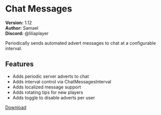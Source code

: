 # Chat Messages

**Version:** 1.12  
**Author:** Samael  
**Discord:** @liliaplayer  

Periodically sends automated advert messages to chat at a configurable interval.

## Features

- Adds periodic server adverts to chat
- Adds interval control via ChatMessagesInterval
- Adds localized message support
- Adds rotating tips for new players
- Adds toggle to disable adverts per user

[Download](https://github.com/LiliaFramework/Modules/raw/refs/heads/gh-pages/chatmessages.zip)
